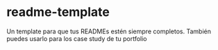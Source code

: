 # readme-template
Un template para que tus READMEs estén siempre completos. También puedes usarlo para los case study de tu portfolio
